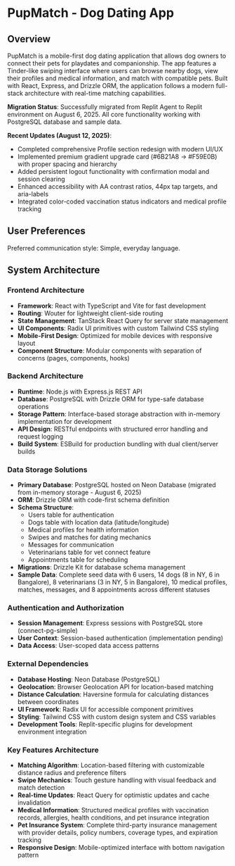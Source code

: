 # PupMatch - Dog Dating App

## Overview

PupMatch is a mobile-first dog dating application that allows dog owners to connect their pets for playdates and companionship. The app features a Tinder-like swiping interface where users can browse nearby dogs, view their profiles and medical information, and match with compatible pets. Built with React, Express, and Drizzle ORM, the application follows a modern full-stack architecture with real-time matching capabilities.

**Migration Status**: Successfully migrated from Replit Agent to Replit environment on August 6, 2025. All core functionality working with PostgreSQL database and sample data.

**Recent Updates (August 12, 2025)**:
- Completed comprehensive Profile section redesign with modern UI/UX
- Implemented premium gradient upgrade card (#6B21A8 → #F59E0B) with proper spacing and hierarchy
- Added persistent logout functionality with confirmation modal and session clearing
- Enhanced accessibility with AA contrast ratios, 44px tap targets, and aria-labels
- Integrated color-coded vaccination status indicators and medical profile tracking

## User Preferences

Preferred communication style: Simple, everyday language.

## System Architecture

### Frontend Architecture
- **Framework**: React with TypeScript and Vite for fast development
- **Routing**: Wouter for lightweight client-side routing
- **State Management**: TanStack React Query for server state management
- **UI Components**: Radix UI primitives with custom Tailwind CSS styling
- **Mobile-First Design**: Optimized for mobile devices with responsive layout
- **Component Structure**: Modular components with separation of concerns (pages, components, hooks)

### Backend Architecture
- **Runtime**: Node.js with Express.js REST API
- **Database**: PostgreSQL with Drizzle ORM for type-safe database operations
- **Storage Pattern**: Interface-based storage abstraction with in-memory implementation for development
- **API Design**: RESTful endpoints with structured error handling and request logging
- **Build System**: ESBuild for production bundling with dual client/server builds

### Data Storage Solutions
- **Primary Database**: PostgreSQL hosted on Neon Database (migrated from in-memory storage - August 6, 2025)
- **ORM**: Drizzle ORM with code-first schema definition
- **Schema Structure**: 
  - Users table for authentication
  - Dogs table with location data (latitude/longitude)
  - Medical profiles for health information
  - Swipes and matches for dating mechanics
  - Messages for communication
  - Veterinarians table for vet connect feature
  - Appointments table for scheduling
- **Migrations**: Drizzle Kit for database schema management
- **Sample Data**: Complete seed data with 6 users, 14 dogs (8 in NY, 6 in Bangalore), 8 veterinarians (3 in NY, 5 in Bangalore), 10 medical profiles, matches, messages, and 8 appointments across different statuses

### Authentication and Authorization
- **Session Management**: Express sessions with PostgreSQL store (connect-pg-simple)
- **User Context**: Session-based authentication (implementation pending)
- **Data Access**: User-scoped data access patterns

### External Dependencies
- **Database Hosting**: Neon Database (PostgreSQL)
- **Geolocation**: Browser Geolocation API for location-based matching
- **Distance Calculation**: Haversine formula for calculating distances between coordinates
- **UI Framework**: Radix UI for accessible component primitives
- **Styling**: Tailwind CSS with custom design system and CSS variables
- **Development Tools**: Replit-specific plugins for development environment integration

### Key Features Architecture
- **Matching Algorithm**: Location-based filtering with customizable distance radius and preference filters
- **Swipe Mechanics**: Touch gesture handling with visual feedback and match detection
- **Real-time Updates**: React Query for optimistic updates and cache invalidation
- **Medical Information**: Structured medical profiles with vaccination records, allergies, health conditions, and pet insurance integration
- **Pet Insurance System**: Complete third-party insurance management with provider details, policy numbers, coverage types, and expiration tracking
- **Responsive Design**: Mobile-optimized interface with bottom navigation pattern